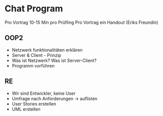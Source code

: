 # Chat Program

Pro Vortrag 10-15 Min pro Prüfling
Pro Vortrag ein Handout (Eriks Freundin)

## OOP2

- Netzwerk funktionalitäten erklären
- Server & Client - Prinzip
- Was ist Netzwerk? Was ist Server-Client?
- Programm vorführen

## RE

- Wir sind Entwickler, keine User
- Umfrage nach Anforderungen -> auflisten
- User Stories erstellen
- UML erstellen
